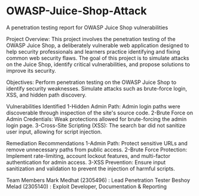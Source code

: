 # OWASP-Juice-Shop-Attack
A penetration testing report for OWASP Juice Shop vulnerabilities


Project Overview:
This project involves the penetration testing of the OWASP Juice Shop, a deliberately vulnerable web application designed to help security professionals and learners practice identifying and fixing common web security flaws. The goal of this project is to simulate attacks on the Juice Shop, identify critical vulnerabilities, and propose solutions to improve its security.


Objectives:
Perform penetration testing on the OWASP Juice Shop to identify security weaknesses.
Simulate attacks such as brute-force login, XSS, and hidden path discovery.

Vulnerabilities Identified
1-Hidden Admin Path: Admin login paths were discoverable through inspection of the site's source code.
2-Brute Force on Admin Credentials: Weak protections allowed for brute-forcing the admin login page.
3-Cross-Site Scripting (XSS): The search bar did not sanitize user input, allowing for script injection.

Remediation Recommendations
1-Admin Path: Protect sensitive URLs and remove unnecessary paths from public access.
2-Brute Force Protection: Implement rate-limiting, account lockout features, and multi-factor authentication for admin access.
3-XSS Prevention: Ensure input sanitization and validation to prevent the injection of harmful scripts.

Team Members
Mark Medhat (2305496) : Lead Penetration Tester
Beshoy Melad (2305140) : Exploit Developer, Documentation & Reporting 
